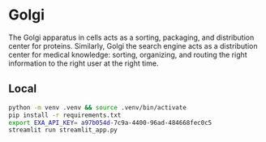 # Golgi
The Golgi apparatus in cells acts as a sorting, packaging, and distribution center for proteins. Similarly, Golgi the search engine acts as a distribution center for medical knowledge: sorting, organizing, and routing the right information to the right user at the right time.

## Local
```bash
python -m venv .venv && source .venv/bin/activate
pip install -r requirements.txt
export EXA_API_KEY= a97b054d-7c9a-4400-96ad-484668fec0c5
streamlit run streamlit_app.py
```
